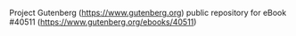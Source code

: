 Project Gutenberg (https://www.gutenberg.org) public repository for eBook #40511 (https://www.gutenberg.org/ebooks/40511)
